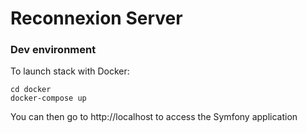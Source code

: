 Reconnexion Server
==================

### Dev environment

To launch stack with Docker:

```
cd docker
docker-compose up
```

You can then go to http://localhost to access the Symfony application